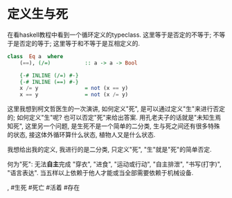 # 定义生与死

在看haskell教程中看到一个循环定义的typeclass. 这里等于是否定的不等于; 不等于是否定的等于; 这里等于和不等于是互相定义的.

```hs
class  Eq a  where
    (==), (/=)           :: a -> a -> Bool

    {-# INLINE (/=) #-}
    {-# INLINE (==) #-}
    x /= y               = not (x == y)
    x == y               = not (x /= y)
```

这里我想到柯文哲医生的一次演讲, 如何定义"死", 是可以通过定义"生"来进行否定的; 如何定义"生"呢? 也可以否定"死"来给出答案. 用孔老夫子的话就是"未知生焉知死", 这里另一个问题, 是生死不是一个简单的二分类, 生与死之间还有很多特殊的状态, 接这体外循环算什么状态, 植物人又是什么状态. 

我想给出我的定义, 我进行的是二分类, 只定义"死", "生"就是"死"的简单否定.

何为"死": 无法**自主**完成 "穿衣", "进食", "运动或行动", "自主排泄", "书写\(打字\)", "语言表达". 当五样以上依赖于他人才能或当全部需要依赖于机械设备. 

, #生死 #死亡 #活着 #存在


